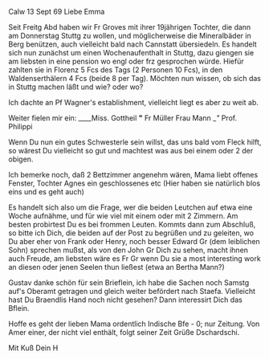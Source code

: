  Calw 13 Sept 69
Liebe Emma

Seit Freitg Abd haben wir Fr Groves mit ihrer 19jährigen Tochter, die dann am Donnerstag Stuttg zu wollen, und möglicherweise die Mineralbäder in Berg benützen, auch vielleicht bald nach Cannstatt übersiedeln. Es handelt sich nun zunächst um einen Wochenaufenthalt in Stuttg, dazu giengen sie am liebsten in eine pension wo engl oder frz gesprochen würde. Hiefür zahlten sie in Florenz 5 Fcs des Tags (2 Personen 10 Fcs), in den Waldenserthälern 4 Fcs (beide 8 per Tag). Möchten nun wissen, ob sich das in Stuttg machen läßt und wie? oder wo?

Ich dachte an Pf Wagner's establishment, vielleicht liegt es aber zu weit ab.

Weiter fielen mir ein:
____Miss. Gottheil
 __"__ Fr Müller
 Frau Mann
 __"_ Prof. Philippi

Wenn Du nun ein gutes Schwesterle sein willst, das uns bald vom Fleck hilft, so wärest Du vielleicht so gut und machtest was aus bei einem oder 2 der obigen.

Ich bemerke noch, daß 2 Bettzimmer angenehm wären, Mama liebt offenes Fenster, Tochter Agnes ein geschlossenes etc (Hier haben sie natürlich blos eins und es geht auch)

Es handelt sich also um die Frage, wer die beiden Leutchen auf etwa eine Woche aufnähme, und für wie viel mit einem oder mit 2 Zimmern. Am besten probirtest Du es bei frommen Leuten. Kommts dann zum Abschluß, so bitte ich Dich, die beiden auf der Post zu begrüßen und zu geleiten, wo Du aber eher von Frank oder Henry, noch besser Edward Gr (dem leiblichen Sohn) sprechen mußst, als von den John Gr Dich zu sehen, macht ihnen auch Freude, am liebsten wäre es Fr Gr wenn Du sie a most interesting work an diesen oder jenen Seelen thun ließest (etwa an Bertha Mann?)

Gustav danke schön für sein Brieflein, ich habe die Sachen noch Samstg auf's Oberamt getragen und gleich weiter befördert nach Staefa. 
Vielleicht hast Du Braendlis Hand noch nicht gesehen? Dann interessirt Dich das Bflein.

Hoffe es geht der lieben Mama ordentlich Indische Bfe - 0; nur Zeitung. Von Amer einer, der nicht viel enthält, folgt seiner Zeit
Grüße Dschardschi.

 Mit Kuß
 Dein H
